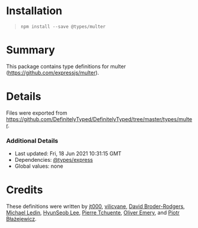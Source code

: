 # Installation
> `npm install --save @types/multer`

# Summary
This package contains type definitions for multer (https://github.com/expressjs/multer).

# Details
Files were exported from https://github.com/DefinitelyTyped/DefinitelyTyped/tree/master/types/multer.

### Additional Details
 * Last updated: Fri, 18 Jun 2021 10:31:15 GMT
 * Dependencies: [@types/express](https://npmjs.com/package/@types/express)
 * Global values: none

# Credits
These definitions were written by [jt000](https://github.com/jt000), [vilicvane](https://github.com/vilic), [David Broder-Rodgers](https://github.com/DavidBR-SW), [Michael Ledin](https://github.com/mxl), [HyunSeob Lee](https://github.com/hyunseob), [Pierre Tchuente](https://github.com/PierreTchuente), [Oliver Emery](https://github.com/thrymgjol), and [Piotr Błażejewicz](https://github.com/peterblazejewicz).
